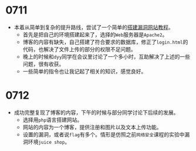 # 0711

- 本着从简单到复杂的提升路线，尝试了一个简单的[搭建漏洞网站教程](https://blog.csdn.net/plant1234/article/details/121725088)。
    - 首先是把自己的环境搭建起来了，选择的`Web`服务器是`Apache2`。
    - 博客的内容有缺失，自己搭建了符合要求的数据库，修正了`login.html`的代码，也解决了文件上传的部分的权限不足问题。
    - 晚上的时候和`dyy`同学在会议里讨论了一个多小时，互助解决了上述的一些问题，很有收获。
    - 一些简单的指令也让我记起了相关的知识，感觉良好。

# 0712

- 成功完整复现了博客的内容，下午的时候与部分同学讨论下后续的发展。
    - 选择用`php`语言搭建网站。
    - 网站的内容为一个博客，提供注册和图片以及文本上传功能。
    - 设置的漏洞，或者说`flag`有多个。情形是仿照之前`网络安全`课程的实验中漏洞环境`juice shop`。

